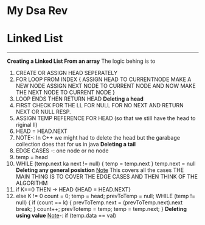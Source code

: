 # My Dsa Rev

# Linked List

****
**Creating a Linked List From an array**
The logic behing is to
1. CREATE OR ASSIGN HEAD SEPERATELY
2. FOR LOOP FROM INDEX
   {
   ASSIGN HEAD TO CURRENTNODE
   MAKE A NEW NODE
   ASSIGN NEXT NODE TO CURRENT NODE
   AND NOW MAKE THE NEXT NODE TO CURRENT NODE
   }
3. LOOP ENDS THEN RETURN HEAD
**Deleting a head**
1. FIRST CHECK FOR THE LL FOR NULL FOR NO NEXT AND RETURN NEXT OR NULL RESP.
2. ASSIGN TEMP REFERENCE FOR HEAD (so that we still have the head to riginal ll)
3. HEAD = HEAD.NEXT
4. NOTE-: In C++ we might had to delete the head but the garabage collection does that for us in java
**Deleting a tail**
1. EDGE CASES -: one node or no node
2. temp = head
3. WHILE (temp.next ka next != null) {
   temp = temp.next
   }
   temp.next = null
**Deleting any general posistion**
[Note]()
This covers all the cases
THE MAIN THING IS TO COVER THE EDGE CASES AND THEN THINK OF THE ALGORITHM
1. if K==0
THEN -> HEAD {HEAD = HEAD.NEXT}
2. else K != 0
   count = 0; temp = head; prevToTemp = null;
   WHILE (temp != null) {
   if (count == k) {
      prevToTemp.next = (prevToTemp.next).next
      break;
   }
   count++;
   prevTotemp = temp;
   temp = temp.next;
   }
**Deleting using value**
[Note]()-: if (temp.data == val)
